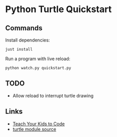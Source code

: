 # Python Turtle Quickstart

## Commands

Install dependencies:

    just install

Run a program with live reload:

    python watch.py quickstart.py

## TODO

- Allow reload to interrupt turtle drawing

## Links

- [Teach Your Kids to Code](https://nostarch.com/teachkids)
- [turtle module source](https://github.com/python/cpython/blob/main/Lib/turtle.py)
